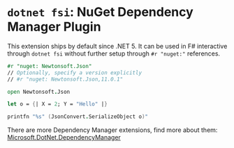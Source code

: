 # `dotnet fsi`: NuGet Dependency Manager Plugin

This extension ships by default since .NET 5. It can be used in F# interactive through `dotnet fsi` without further setup through `#r "nuget:"` references.

```fsharp
#r "nuget: Newtonsoft.Json"
// Optionally, specify a version explicitly
// #r "nuget: Newtonsoft.Json,11.0.1"

open Newtonsoft.Json

let o = {| X = 2; Y = "Hello" |}

printfn "%s" (JsonConvert.SerializeObject o)"
```

There are more Dependency Manager extensions, find more about them: [Microsoft.DotNet.DependencyManager](https://github.com/dotnet/fsharp/tree/main/src/fsharp/Microsoft.DotNet.DependencyManager)
